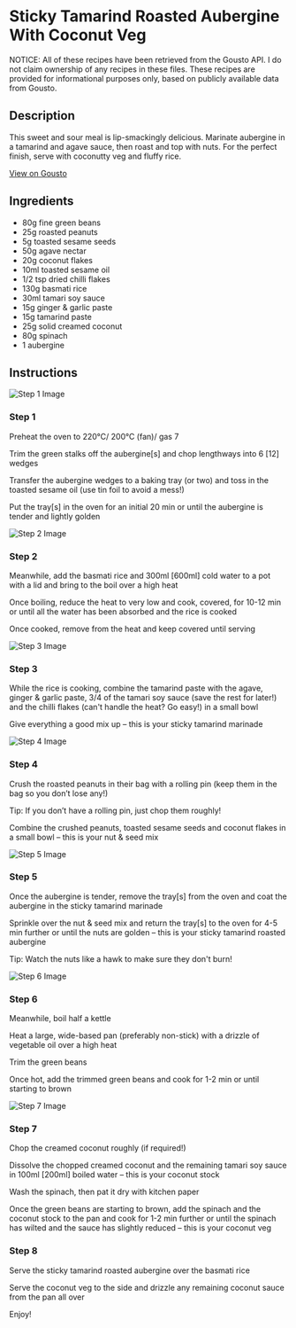 # Sticky Tamarind Roasted Aubergine With Coconut Veg

NOTICE: All of these recipes have been retrieved from the Gousto API. I do not claim ownership of any recipes in these files. These recipes are provided for informational purposes only, based on publicly available data from Gousto.

## Description

This sweet and sour meal is lip-smackingly delicious. Marinate aubergine in a tamarind and agave sauce, then roast and top with nuts. For the perfect finish, serve with coconutty veg and fluffy rice.

[View on Gousto](https://www.gousto.co.uk/recipes/cookbook/sticky-tamarind-roasted-aubergine-with-coconut-veg)

## Ingredients

- 80g fine green beans
- 25g roasted peanuts
- 5g toasted sesame seeds
- 50g agave nectar
- 20g coconut flakes
- 10ml toasted sesame oil
- 1/2 tsp dried chilli flakes
- 130g basmati rice
- 30ml tamari soy sauce
- 15g ginger & garlic paste
- 15g tamarind paste
- 25g solid creamed coconut
- 80g spinach
- 1 aubergine

## Instructions

![Step 1 Image](https://production-media.gousto.co.uk/cms/recipe-step-image/Step-1-1634037349036-x200.jpg)

### Step 1

Preheat the oven to 220°C/ 200°C (fan)/ gas 7

Trim the green stalks off the aubergine<span class="text-danger">[s] </span>and chop lengthways into 6 <span class="text-danger">[12]</span> wedges

Transfer the aubergine wedges to a baking tray (or two) and toss in the toasted sesame oil (use tin foil to avoid a mess!)

Put the tray<span class="text-danger">[s]</span> in the oven for an initial 20 min or until the aubergine is tender and lightly golden

![Step 2 Image](https://production-media.gousto.co.uk/cms/recipe-step-image/Step-2-1634037363585-x200.jpg)

### Step 2

Meanwhile, add the basmati rice and 300ml<span class="text-danger"> [600ml]</span> cold water to a pot with a lid and bring to the boil over a high heat

Once boiling, reduce the heat to very low and cook, covered, for 10-12 min or until all the water has been absorbed and the rice is cooked

Once cooked, remove from the heat and keep covered until serving

![Step 3 Image](https://production-media.gousto.co.uk/cms/recipe-step-image/Step-3-1634037398950-x200.jpg)

### Step 3

While the rice is cooking, combine the tamarind paste with the agave, ginger & garlic paste, 3/4 of the tamari soy sauce (save the rest for later!) and the chilli flakes (can't handle the heat? Go easy!) in a small bowl

Give everything a good mix up – this is your sticky tamarind marinade

![Step 4 Image](https://production-media.gousto.co.uk/cms/recipe-step-image/Step-4-1634037408012-x200.jpg)

### Step 4

Crush the roasted peanuts in their bag with a rolling pin (keep them in the bag so you don’t lose any!)

Tip: If you don’t have a rolling pin, just chop them roughly!

Combine the crushed peanuts, toasted sesame seeds and coconut flakes in a small bowl – this is your nut & seed mix

![Step 5 Image](https://production-media.gousto.co.uk/cms/recipe-step-image/Step-5-1634037426654-x200.jpg)

### Step 5

Once the aubergine is tender, remove the tray<span class="text-danger">[s]</span> from the oven and coat the aubergine in the sticky tamarind marinade

Sprinkle over the nut & seed mix and return the tray<span class="text-danger">[s]</span> to the oven for 4-5 min further or until the nuts are golden – this is your sticky tamarind roasted aubergine

Tip: Watch the nuts like a hawk to make sure they don't burn!

![Step 6 Image](https://production-media.gousto.co.uk/cms/recipe-step-image/Step-6-1634037458767-x200.jpg)

### Step 6

Meanwhile, boil half a kettle

Heat a large, wide-based pan (preferably non-stick) with a drizzle of vegetable oil over a high heat

Trim the green beans

Once hot, add the trimmed green beans and cook for 1-2 min or until starting to brown

![Step 7 Image](https://production-media.gousto.co.uk/cms/recipe-step-image/Step-7-1634037497277-x200.jpg)

### Step 7

Chop the creamed coconut roughly (if required!)

Dissolve the chopped creamed coconut and the remaining tamari soy sauce in 100ml <span class="text-danger">[200ml]</span> boiled water – this is your coconut stock

Wash the spinach, then pat it dry with kitchen paper

Once the green beans are starting to brown, add the spinach and the coconut stock to the pan and cook for 1-2 min further or until the spinach has wilted and the sauce has slightly reduced – this is your coconut veg

### Step 8

Serve the sticky tamarind roasted aubergine over the basmati rice

Serve the coconut veg to the side and drizzle any remaining coconut sauce from the pan all over

Enjoy!

